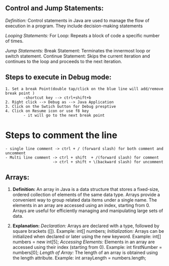 ## Control and Jump Statements:

*Definition:* 
   Control statements in Java are used to manage the flow of execution in a program. They include decision-making statements

*Looping Statements:*
    For Loop: Repeats a block of code a specific number of times.

*Jump Statements:*
    Break Statement: Terminates the innermost loop or switch statement. Continue Statement: Skips the current iteration and continues to the loop and proceeds to the next iteration.


## Steps to execute in Debug mode:

    1. Set a break Point(double tap/click on the blue line will add/remove break point )
            -shortcut key --> ctrl+shift+b
    2. Right click --> Debug as --> Java Application
    3. Click on the Swtich button for Debug presptive
    4. Click on Resume icon or use f8 key
            - it will go to the next break point

# Steps to comment the line 

    - single line comment -> ctrl + / (forward slash) for both comment and uncomment
    - Multi line comment -> ctrl + shift  + /(forward slash) for comment 
                         -> ctrl + shift + \(backward slash) for uncomment

## Arrays:
1. **Definition:**
   An array in Java is a data structure that stores a fixed-size, ordered collection of elements of the same data type. Arrays provide a convenient way to group related data items under a single name. The elements in an array are accessed using an index, starting from 0. Arrays are useful for efficiently managing and manipulating large sets of data.

2. **Explanation:**
  *Declaration:*
    Arrays are declared with a type, followed by square brackets ([]).
    Example: int[] numbers;
  *Initialization:*
    Arrays can be initialized when declared or later using the new keyword.
    Example: int[] numbers = new int[5];
  *Accessing Elements:*
   Elements in an array are accessed using their index (starting from 0).
   Example: int firstNumber = numbers[0];
  *Length of Array:*
   The length of an array is obtained using the length attribute.
   Example: int arrayLength = numbers.length;

